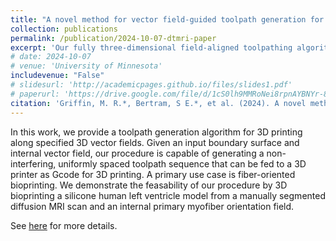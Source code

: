 ```yaml
---
title: "A novel method for vector field-guided toolpath generation for 3D bioprinting"
collection: publications
permalink: /publication/2024-10-07-dtmri-paper
excerpt: 'Our fully three-dimensional field-aligned toolpathing algorithm for 3D printing, demonstrated by 3D bioprinting a silicone fiber-oriented human left ventricle model'
# date: 2024-10-07
# venue: 'University of Minnesota'
includevenue: "False"
# slidesurl: 'http://academicpages.github.io/files/slides1.pdf'
# paperurl: 'https://drive.google.com/file/d/1cS0lh9MMRoNei8rpnAYBNYr-8fQZtgO7/view?usp=sharing'
citation: 'Griffin, M. R.*, Bertram, S E.*, et al. (2024). A novel method for vector field-guided toolpath generation for 3D bioprinting [Manuscript in preparation].'
---
```


In this work, we provide a toolpath generation algorithm for 3D printing along specified 3D vector fields. Given an input boundary surface and internal vector field, our procedure is capable of generating a non-interfering, uniformly spaced toolpath sequence that can be fed to a 3D printer as Gcode for 3D printing. A primary use case is fiber-oriented bioprinting. We demonstrate the feasability of our procedure by 3D bioprinting a silicone human left ventricle model from a manually segmented diffusion MRI scan and an internal primary myofiber orientation field.

See <a href="/portfolio/1-bioprinting">here</a> for more details.
